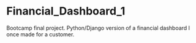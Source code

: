 # Financial_Dashboard_1
Bootcamp final project. Python/Django version of a financial dashboard I once made for a customer.
